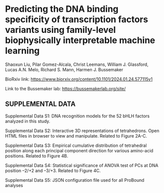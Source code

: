 # Predicting the DNA binding specificity of transcription factors variants using family-level biophysically interpretable machine learning
Shaoxun Liu, Pilar Gomez-Alcala, Christ Leemans, William J. Glassford, Lucas A.N. Melo, Richard S. Mann, Harmen J. Bussemaker

BioRxiv link: https://www.biorxiv.org/content/10.1101/2024.01.24.577115v1

Link to the Bussemaker lab: https://bussemakerlab.org/site/

## SUPPLEMENTAL DATA

Supplemental Data S1: DNA recognition models for the 52 bHLH factors analyzed in this study.

Supplemental Data S2: Interactive 3D representations of tetrahedrons. Open HTML files in browser to view and manipulate. Related to Figure 2A-C.

Supplemental Data S3: Empirical cumulative distribution of tetrahedral position along each principal component direction for various amino-acid positions. Related to Figure 4B.

Supplemental Data S4: Statistical significance of ANOVA test of PCs at DNA position –2/+2 and –3/+3. Related to Figure 4C.

Supplemental Data S5: JSON configuration file used for all ProBound analyses